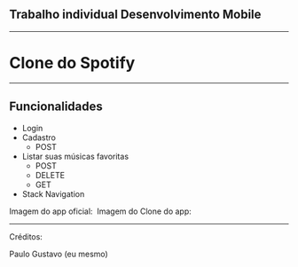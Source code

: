 ## Trabalho individual Desenvolvimento Mobile

<hr/>

# Clone do Spotify


<hr/>

## Funcionalidades

<ul>
  <li>Login</li>
  <li>Cadastro
  <ul>
    <li>POST</li>
  </ul>
  </li>
  <li>Listar suas músicas favoritas
  <ul>
    <li>POST</li>
    <li>DELETE</li>
    <li>GET</li>
  </ul>
  </li>
  <li>Stack Navigation</li>
</ul>
Imagem do app oficial:
<image src=''/>
Imagem do Clone do app:
<image src=''/>
<hr/>
Créditos:

Paulo Gustavo (eu mesmo)
